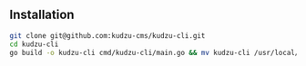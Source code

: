 ## Installation
```sh
git clone git@github.com:kudzu-cms/kudzu-cli.git
cd kudzu-cli
go build -o kudzu-cli cmd/kudzu-cli/main.go && mv kudzu-cli /usr/local/bin/
```
